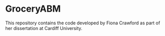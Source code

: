 # GroceryABM

This repository contains the code developed by Fiona Crawford as part of her dissertation at Cardiff University.
